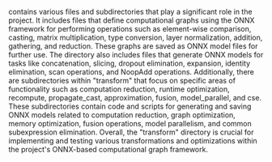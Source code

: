 contains various files and subdirectories that play a significant role in the project. It includes files that define computational graphs using the ONNX framework for performing operations such as element-wise comparison, casting, matrix multiplication, type conversion, layer normalization, addition, gathering, and reduction. These graphs are saved as ONNX model files for further use. The directory also includes files that generate ONNX models for tasks like concatenation, slicing, dropout elimination, expansion, identity elimination, scan operations, and NoopAdd operations. Additionally, there are subdirectories within "transform" that focus on specific areas of functionality such as computation reduction, runtime optimization, recompute, propagate_cast, approximation, fusion, model_parallel, and cse. These subdirectories contain code and scripts for generating and saving ONNX models related to computation reduction, graph optimization, memory optimization, fusion operations, model parallelism, and common subexpression elimination. Overall, the "transform" directory is crucial for implementing and testing various transformations and optimizations within the project's ONNX-based computational graph framework.